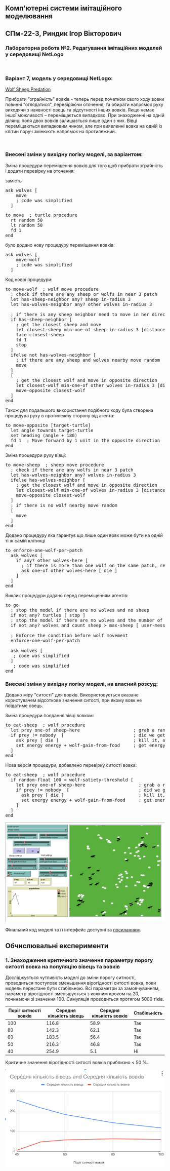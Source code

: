## Комп'ютерні системи імітаційного моделювання
## СПм-22-3, **Риндик Ігор Вікторович**

### Лабораторна робота №**2**. Редагування імітаційних моделей у середовищі NetLogo

<br>

### Варіант 7, модель у середовищі NetLogo:
[Wolf Sheep Predation](http://www.netlogoweb.org/launch#http://www.netlogoweb.org/assets/modelslib/Sample%20Models/Biology/Wolf%20Sheep%20Predation.nlogo)

Прибрати "зграйність" вовків - теперь перед початком свого ходу вовки повинні "оглядатися", перевіряючи оточення, та обирати напрямок руху виходячи з наявності овець та відсутності інших вовків. Якщо немає іншої можливості – переміщається випадково. При знаходженні на одній ділянці поля двох вовків залишається лише один з них. Вівці переміщаються випадковим чином, але при виявленні вовка на одній із клітин поруч змінюють напрямок на протилежний.

<br>

### Внесені зміни у вихідну логіку моделі, за варіантом:
Зміна процедури переміщення вовків для того щоб прибрати зграйність і додати перевірку на оточення:

замість
<pre>
ask wolves [
    move
    ; code was simplified
  ]
</pre>
<pre>
to move  ; turtle procedure
  rt random 50
  lt random 50
  fd 1
end
</pre>
було додано нову процедуру переміщення вовків:
<pre>
ask wolves [
    move-wolf
    ; code was simplified
  ]
</pre>

Код нової процедури:
<pre>
to move-wolf  ; wolf move procedure
  ; check if there are any sheep or wolfs in near 3 patch
  let has-sheep-neighbor any? sheep in-radius 3
  let has-wolves-neighbor any? other wolves in-radius 3

  ; if there is any sheep neighbor need to move in her direction
  if has-sheep-neighbor [
    ; get the closest sheep and move
    let closest-sheep min-one-of sheep in-radius 3 [distance myself]
    face closest-sheep
    fd 1
    stop
  ] 
  ifelse not has-wolves-neighbor [
    ; if there are any sheep and wolves nearby move random
    move
  ]
  [
    ; get the closest wolf and move in opposite direction
    let closest-wolf min-one-of other wolves in-radius 3 [distance myself]
    move-opposite closest-wolf
  ]
end
</pre>

Також для подальшого використання подібного коду була створена процедура руху в протилежну сторону від агента:

<pre>
to move-opposite [target-turtle]
  let angle towards target-turtle
  set heading (angle + 180)
  fd 1  ; Move forward by 1 unit in the opposite direction
end
</pre>

Зміна процедури руху вівці:

<pre>
to move-sheep  ; sheep move procedure
  ; check if there are any wolfs in near 3 patch
  let has-wolves-neighbor any? wolves in-radius 3
  ifelse has-wolves-neighbor [
    ; get the closest wolf and move in opposite direction
    let closest-wolf min-one-of wolves in-radius 3 [distance myself]
    move-opposite closest-wolf
  ] 
  ; if there is no wolf nearby move random
  [
    move
  ]
end
</pre>

Додано процедуру яка гарантує що лише один вовк може бути на одній ті ж самій клітинці

<pre>
to enforce-one-wolf-per-patch
  ask wolves [
    if any? other wolves-here [
      ; if there is more than one wolf on the same patch, remove one of them
      ask one-of other wolves-here [ die ]
    ]
  ]
end
</pre>

Виклик процедури додано перед переміщенням агентів:

<pre>
to go
  ; stop the model if there are no wolves and no sheep
  if not any? turtles [ stop ]
  ; stop the model if there are no wolves and the number of sheep gets very large
  if not any? wolves and count sheep > max-sheep [ user-message "The sheep have inherited the earth" stop ]
  
  ; Enforce the condition before wolf movement
  enforce-one-wolf-per-patch
  
  ask wolves [
   ; code was simplified
  ]
   ; code was simplified 
end
</pre>

### Внесені зміни у вихідну логіку моделі, на власний розсуд:

Додано міру "ситості" для вовків. Використовується вказане користувачем відсоткове значення ситості, при якому вовк не поїдатиме овець.

Зміна процедури поєдання вівці вовком:

<pre>
to eat-sheep  ; wolf procedure
  let prey one-of sheep-here                    ; grab a random sheep
  if prey != nobody  [                          ; did we get one? if so,
    ask prey [ die ]                            ; kill it, and...
    set energy energy + wolf-gain-from-food     ; get energy from eating
  ]
end
</pre>
 
 Нова версія процедури, добавлено перевірку ситості вовка:

<pre>
to eat-sheep  ; wolf procedure
  if random-float 100 < wolf-satiety-threshold [
    let prey one-of sheep-here                    ; grab a random sheep
    if prey != nobody  [                          ; did we get one? if so,
      ask prey [ die ]                            ; kill it, and...
      set energy energy + wolf-gain-from-food     ; get energy from eating
    ]
  ]
end
</pre>

![Скріншот моделі в процесі симуляції](example-model.png)

Фінальний код моделі та її інтерфейс доступні за [посиланням](example-model.nlogo).

## Обчислювальні експерименти

### 1. Знаходження критичного значення параметру порогу ситості вовка на популяцію вівець та вовків
Досліджується чутливість моделі до зміни порогу ситності, проводиться поступове зменьшення вірогідності ситості вовка, поки модель перестане бути стабільною. Всі параметри за замовчуванням, параметр вірогідності зменьшується з кожним кроком на 20, починаючи зі значення 100. Симуляція проводиться протягом 5000 тіків.

<table>
<thead>
<tr><th>Поріг ситності вовків</th><th>Середня кількість вівець</th><th>Середня кількість вовків</th><th>Стабільність</th></tr>
</thead>
<tbody>
<tr><td>100</td><td>116.8</td><td>58.9</td><td>Так</td></tr>
<tr><td>80</td><td>142.3</td><td>62.1</td><td>Так</td></tr>
<tr><td>60</td><td>183.5</td><td>56.4</td><td>Так</td></tr>
<tr><td>50</td><td>216.3</td><td>46.8</td><td>Так</td></tr>
<tr><td>40</td><td>254.9</td><td>5.1</td><td>Ні</td></tr>
</tbody>
</table>

Критичне значення вірогідності ситості вовків приблизно < 50 %.

![Графік експерименту](chart.png)